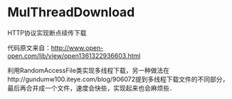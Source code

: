 # MulThreadDownload
HTTP协议实现断点续传下载

代码原文来自：http://www.open-open.com/lib/view/open1361322936603.html

利用RandomAccessFile类实现多线程下载，另一种做法在http://gundumw100.iteye.com/blog/906072提到多线程下载文件的不同部分，最后再合并成一个文件，速度会快些，实现起来也会麻烦些．
